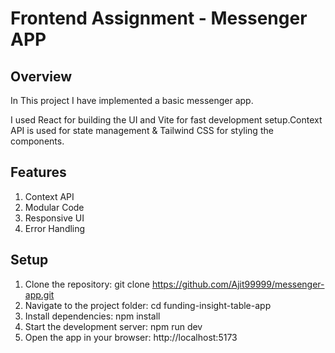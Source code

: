 # Frontend Assignment - Messenger APP
## Overview
In This project I have implemented a basic messenger app.

I used React for building the UI and Vite for fast development setup.Context API is used for state management & Tailwind CSS for styling the components.

## Features
1. Context API
2. Modular Code
3. Responsive UI
4. Error Handling

## Setup
1. Clone the repository:
   git clone https://github.com/Ajit99999/messenger-app.git
2. Navigate to the project folder:
   cd funding-insight-table-app
3. Install dependencies:
   npm install
4. Start the development server:
   npm run dev
5. Open the app in your browser:
   http://localhost:5173